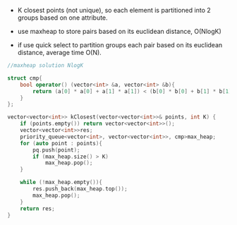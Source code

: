 - K closest points (not unique), so each element is partitioned into 2 groups based on one attribute. 

- use maxheap to store pairs based on its euclidean distance, O(NlogK)

- if use quick select to partition groups each pair based on its euclidean distance, average time O(N).

```cpp 
//maxheap solution NlogK 

struct cmp{
    bool operator() (vector<int> &a, vector<int> &b){
        return (a[0] * a[0] + a[1] * a[1]) < (b[0] * b[0] + b[1] * b[1]);
    }
};

vector<vector<int>> kClosest(vector<vector<int>>& points, int K) {
    if (points.empty()) return vector<vector<int>>();
    vector<vector<int>>res;
    priority_queue<vector<int>, vector<vector<int>>, cmp>max_heap;
    for (auto point : points){
        pq.push(point);
        if (max_heap.size() > K)
            max_heap.pop();
    }

    while (!max_heap.empty()){
        res.push_back(max_heap.top());
        max_heap.pop();
    }
    return res;
}
```
